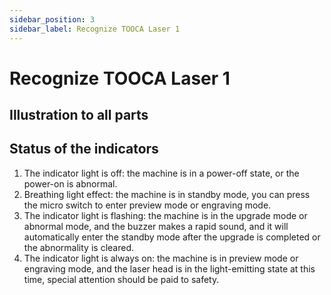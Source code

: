 ```yaml
---
sidebar_position: 3
sidebar_label: Recognize TOOCA Laser 1
---
```



# Recognize TOOCA Laser 1

##  Illustration to all parts


## Status of the indicators

1. The indicator light is off: the machine is in a power-off state, or the power-on is abnormal.
2. Breathing light effect: the machine is in standby mode, you can press the micro switch to enter preview mode or engraving mode.
3. The indicator light is flashing: the machine is in the upgrade mode or abnormal mode, and the buzzer makes a rapid sound, and it will automatically enter the standby mode after the upgrade is completed or the abnormality is cleared.
4. The indicator light is always on: the machine is in preview mode or engraving mode, and the laser head is in the light-emitting state at this time, special attention should be paid to safety.
